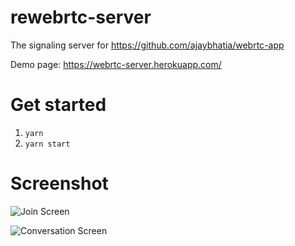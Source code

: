 # rewebrtc-server

The signaling server for https://github.com/ajaybhatia/webrtc-app

Demo page: https://webrtc-server.herokuapp.com/

# Get started

1. `yarn`
2. `yarn start`

# Screenshot

![Join Screen](https://github.com/ajaybhatia/rewebrtc-server/blob/master/image/join.png)

![Conversation Screen](https://github.com/ajaybhatia/rewebrtc-server/blob/master/image/conversation.png)
